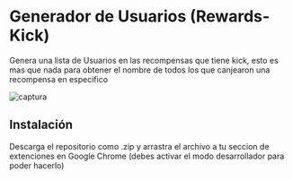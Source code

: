 
# Generador de Usuarios (Rewards-Kick)
Genera una lista de Usuarios en las recompensas que tiene kick, esto es mas que nada para obtener el nombre de todos los que canjearon una recompensa en especifico

![captura](https://github.com/user-attachments/assets/f1f46014-f0f4-4e77-8cdf-f308402323df)



## Instalación

Descarga el repositorio como .zip y arrastra el archivo a tu seccion de extenciones en Google Chrome (debes activar el modo desarrollador para poder hacerlo)